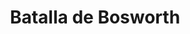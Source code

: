 ﻿---
title: "Batalla de Bosworth"
permalink: periodes_812.html
layout: periode
dataInici: 1485-08-22
sidebar: periodes
pares:
  - id: 590
    title: "Guerra de las Dos Rosas"
    dataInici: "(1455)"
    dataFi: "(1485)"

fills:
jocsPrincipals:
jocsEscenaris:
jocsEpoca:
  - title: "Blood & Roses"
    bggId: 132019
    escenari: "Bosworth"
    dataInici: 
    dataFi: 

  - title: "Table Battles"
    bggId: 230650
    escenari: "Bosworth"
    dataInici: 
    dataFi: 

jocsEpocaEscenaris:
---
